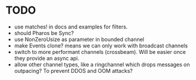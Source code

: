 # TODO

- use matches! in docs and examples for filters.
- should Pharos be Sync?
- use NonZeroUsize as parameter in bounded channel
- make Events clone? means we can only work with broadcast channels
- switch to more performant channels (crossbeam). Will be easier once they provide an async api.
- allow other channel types, like a ringchannel which drops messages on outpacing? To prevent DDOS and OOM attacks?


